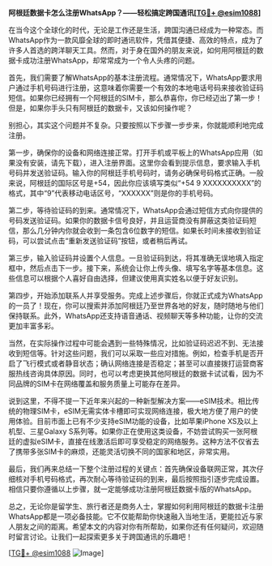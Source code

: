 **阿根廷数据卡怎么注册WhatsApp？——轻松搞定跨国通讯[[TG💪+ @esim1088](https://t.me/s/esim1088)]**

在当今这个全球化的时代，无论是工作还是生活，跨国沟通已经成为一种常态。而WhatsApp作为一款风靡全球的即时通讯软件，凭借其便捷、高效的特点，成为了许多人首选的跨洋聊天工具。然而，对于身在国外的朋友来说，如何用阿根廷的数据卡成功注册WhatsApp，却常常成为一个令人头疼的问题。

首先，我们需要了解WhatsApp的基本注册流程。通常情况下，WhatsApp要求用户通过手机号码进行注册，这意味着你需要一个有效的本地电话号码来接收验证码短信。如果你已经拥有一个阿根廷的SIM卡，那么恭喜你，你已经迈出了第一步！但是，如果你手头只有阿根廷的数据卡，又该如何操作呢？

别担心，其实这个问题并不复杂。只要按照以下步骤一步步来，你就能顺利地完成注册。

第一步，确保你的设备和网络连接正常。打开手机或平板上的WhatsApp应用（如果没有安装，请先下载），进入注册界面。这里你会看到提示信息，要求输入手机号码并发送验证码。输入你的阿根廷手机号码时，请务必确保号码格式正确。一般来说，阿根廷的国际区号是+54，因此你应该填写类似“+54 9 XXXXXXXXXX”的格式，其中“9”代表移动电话区号，“XXXXXX”则是你的手机号码。

第二步，等待验证码的到来。通常情况下，WhatsApp会通过短信方式向你提供的号码发送验证码。如果你的数据卡信号良好，并且运营商没有屏蔽这类验证码短信，那么几分钟内你就会收到一条包含6位数字的短信。如果长时间未接收到验证码，可以尝试点击“重新发送验证码”按钮，或者稍后再试。

第三步，输入验证码并设置个人信息。一旦验证码到达，将其准确无误地填入指定框中，然后点击下一步。接下来，系统会让你上传头像、填写名字等基本信息。这些信息可以根据个人喜好自由选择，但建议使用真实姓名以便于好友识别。

第四步，开始添加联系人并享受服务。完成上述步骤后，你就正式成为WhatsApp的一员了！现在，你可以搜索并添加阿根廷乃至世界各地的好友，随时随地与他们保持联系。此外，WhatsApp还支持语音通话、视频聊天等多种功能，让你的交流更加丰富多彩。

当然，在实际操作过程中可能会遇到一些特殊情况，比如验证码迟迟不到、无法接收到短信等。针对这些问题，我们可以采取一些应对措施。例如，检查手机是否开启了飞行模式或者静音状态；确认网络连接是否稳定；甚至可以直接拨打运营商客服热线咨询具体原因。同时，也可以考虑更换其他阿根廷的数据卡试试看，因为不同品牌的SIM卡在网络覆盖和服务质量上可能存在差异。

说到这里，不得不提一下近年来兴起的一种新型解决方案——eSIM技术。相比传统的物理SIM卡，eSIM无需实体卡槽即可实现网络连接，极大地方便了用户的使用体验。目前市面上已有不少支持eSIM功能的设备，比如苹果iPhone XS及以上机型、三星Galaxy S系列等。如果你正在使用这类设备，不妨尝试购买一张阿根廷的虚拟eSIM卡，直接在线激活后即可享受稳定的网络服务。这种方法不仅省去了携带多张SIM卡的麻烦，还能灵活切换不同的国家和地区，非常实用。

最后，我们再来总结一下整个注册过程的关键点：首先确保设备联网正常，其次仔细核对手机号码格式，再次耐心等待验证码的到来，最后按照指引逐步完成设置。相信只要你遵循以上步骤，就一定能够成功注册阿根廷数据卡版的WhatsApp。

总之，无论你是留学生、旅行者还是商务人士，掌握如何利用阿根廷的数据卡注册WhatsApp都是一项必备技能。它不仅能帮助你快速融入当地生活，更能拉近与家人朋友之间的距离。希望本文的内容对你有所帮助，如果你还有任何疑问，欢迎随时留言讨论。让我们一起探索更多关于跨国通讯的乐趣吧！

[[TG💪+ @esim1088](https://t.me/s/esim1088) ![Image](https://i.postimg.cc/4NQfJmqS/Snipaste-2025-05-13-00-14-12.png)]